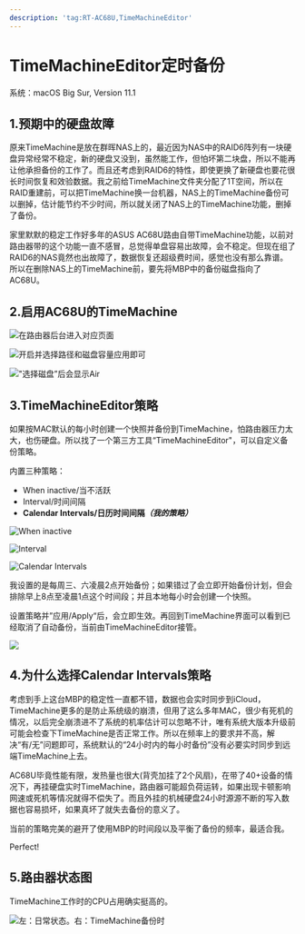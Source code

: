 ```yaml
---
description: 'tag:RT-AC68U,TimeMachineEditor'
---
```


# TimeMachineEditor定时备份

系统：macOS Big Sur, Version 11.1

## 1.预期中的硬盘故障

原来TimeMachine是放在群晖NAS上的，最近因为NAS中的RAID6阵列有一块硬盘异常经常不稳定，新的硬盘又没到，虽然能工作，但怕坏第二块盘，所以不能再让他承担备份的工作了。而且还考虑到RAID6的特性，即使更换了新硬盘也要花很长时间恢复和效验数据。我之前给TimeMachine文件夹分配了1T空间，所以在RAID重建前，可以把TimeMachine换一台机器，NAS上的TimeMachine备份可以删掉，估计能节约不少时间，所以就关闭了NAS上的TimeMachine功能，删掉了备份。

家里默默的稳定工作好多年的ASUS AC68U路由自带TimeMachine功能，以前对路由器带的这个功能一直不感冒，总觉得单盘容易出故障，会不稳定。但现在组了RAID6的NAS竟然也出故障了，数据恢复还超级费时间，感觉也没有那么靠谱。所以在删除NAS上的TimeMachine前，要先将MBP中的备份磁盘指向了AC68U。

## 2.启用AC68U的TimeMachine

![&#x5728;&#x8DEF;&#x7531;&#x5668;&#x540E;&#x53F0;&#x8FDB;&#x5165;&#x5BF9;&#x5E94;&#x9875;&#x9762;](../../.gitbook/assets/image%20%2857%29.png)

![&#x5F00;&#x542F;&#x5E76;&#x9009;&#x62E9;&#x8DEF;&#x5F84;&#x548C;&#x78C1;&#x76D8;&#x5BB9;&#x91CF;&#x5E94;&#x7528;&#x5373;&#x53EF;](../../.gitbook/assets/image%20%2865%29.png)

![&quot;&#x9009;&#x62E9;&#x78C1;&#x76D8;&#x201D;&#x540E;&#x4F1A;&#x663E;&#x793A;Air](../../.gitbook/assets/image%20%2859%29.png)

## 3.TimeMachineEditor策略

如果按MAC默认的每小时创建一个快照并备份到TimeMachine，怕路由器压力太大，也伤硬盘。所以找了一个第三方工具“TimeMachineEditor"，可以自定义备份策略。

内置三种策略：

* When inactive/当不活跃
* Interval/时间间隔
* **Calendar Intervals/日历时间间隔**_**（我的策略）**_

![When inactive](../../.gitbook/assets/image%20%2856%29.png)

![Interval](../../.gitbook/assets/image%20%2860%29.png)

![Calendar Intervals](../../.gitbook/assets/image%20%2863%29.png)

我设置的是每周三、六凌晨2点开始备份；如果错过了会立即开始备份计划，但会排除早上8点至凌晨1点这个时间段；并且本地每小时会创建一个快照。

设置策略并”应用/Apply“后，会立即生效。再回到TimeMachine界面可以看到已经取消了自动备份，当前由TimeMachineEditor接管。

![](../../.gitbook/assets/image%20%2861%29.png)

## 4.为什么选择Calendar Intervals策略

考虑到手上这台MBP的稳定性一直都不错，数据也会实时同步到iCloud，TimeMachine更多的是防止系统级的崩溃，但用了这么多年MAC，很少有死机的情况，以后完全崩溃进不了系统的机率估计可以忽略不计，唯有系统大版本升级前可能会检查下TimeMachine是否正常工作。所以在频率上的要求并不高，解决“有/无”问题即可，系统默认的“24小时内的每小时备份”没有必要实时同步到远端TimeMachine上去。

AC68U毕竟性能有限，发热量也很大\(背壳加挂了2个风扇\)，在带了40+设备的情况下，再挂硬盘实时TimeMachine，路由器可能超负荷运转，如果出现卡顿影响网速或死机等情况就得不偿失了。而且外挂的机械硬盘24小时源源不断的写入数据也容易损坏，如果真坏了就失去备份的意义了。

当前的策略完美的避开了使用MBP的时间段以及平衡了备份的频率，最适合我。

Perfect!

## 5.路由器状态图

TimeMachine工作时的CPU占用确实挺高的。

![&#x5DE6;&#xFF1A;&#x65E5;&#x5E38;&#x72B6;&#x6001;&#x3002;&#x53F3;&#xFF1A;TimeMachine&#x5907;&#x4EFD;&#x65F6;](../../.gitbook/assets/image%20%2858%29.png)

